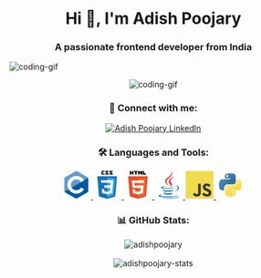 <h1 align="center">Hi 👋, I'm Adish Poojary</h1>
<h3 align="center">A passionate frontend developer from India</h3>
<img src="https://media.giphy.com/media/qgQUggAC3Pfv687qPC/giphy.gif" alt="coding-gif" width="400"/>
<p align="center">
  <img src="https://user-images.githubusercontent.com/45864171/120090865-e50b4a00-c131-11eb-80c0-62d580a6f99e.gif" alt="coding-gif" width="500"/>
</p>

<h3 align="center">💼 Connect with me:</h3>
<p align="center">
  <a href="https://www.linkedin.com/in/adish-poojary?utm_source=share&utm_campaign=share_via&utm_content=profile&utm_medium=android_app" target="_blank">
    <img src="https://raw.githubusercontent.com/rahuldkjain/github-profile-readme-generator/master/src/images/icons/Social/linked-in-alt.svg" alt="Adish Poojary LinkedIn" height="40" width="50" />
  </a>
</p>

<h3 align="center">🛠️ Languages and Tools:</h3>
<p align="center">
  <a href="https://www.cprogramming.com/" target="_blank" rel="noreferrer">
    <img src="https://raw.githubusercontent.com/devicons/devicon/master/icons/c/c-original.svg" alt="c" width="50" height="50"/> 
  </a> 
  <a href="https://www.w3schools.com/css/" target="_blank" rel="noreferrer"> 
    <img src="https://raw.githubusercontent.com/devicons/devicon/master/icons/css3/css3-original-wordmark.svg" alt="css3" width="50" height="50"/> 
  </a> 
  <a href="https://www.w3.org/html/" target="_blank" rel="noreferrer"> 
    <img src="https://raw.githubusercontent.com/devicons/devicon/master/icons/html5/html5-original-wordmark.svg" alt="html5" width="50" height="50"/> 
  </a> 
  <a href="https://www.java.com" target="_blank" rel="noreferrer"> 
    <img src="https://raw.githubusercontent.com/devicons/devicon/master/icons/java/java-original.svg" alt="java" width="50" height="50"/> 
  </a> 
  <a href="https://developer.mozilla.org/en-US/docs/Web/JavaScript" target="_blank" rel="noreferrer"> 
    <img src="https://raw.githubusercontent.com/devicons/devicon/master/icons/javascript/javascript-original.svg" alt="javascript" width="50" height="50"/> 
  </a> 
  <a href="https://www.python.org" target="_blank" rel="noreferrer"> 
    <img src="https://raw.githubusercontent.com/devicons/devicon/master/icons/python/python-original.svg" alt="python" width="50" height="50"/> 
  </a>
</p>

<h3 align="center">📊 GitHub Stats:</h3>
<p align="center">
  <img align="center" src="https://github-readme-stats.vercel.app/api/top-langs?username=adishpoojary&show_icons=true&theme=radical&bg_color=000000&locale=en&layout=compact" alt="adishpoojary" />
</p>

<p align="center">
  <img align="center" src="https://github-readme-stats.vercel.app/api?username=adishpoojary&show_icons=true&theme=radical&bg_color=000000&locale=en" alt="adishpoojary-stats" />
</p>


